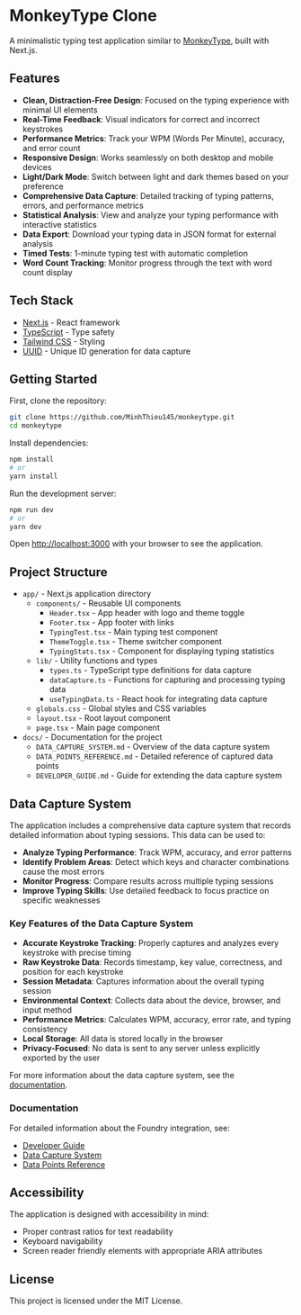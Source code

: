 # MonkeyType Clone

A minimalistic typing test application similar to [MonkeyType](https://monkeytype.com/), built with Next.js.

## Features

- **Clean, Distraction-Free Design**: Focused on the typing experience with minimal UI elements
- **Real-Time Feedback**: Visual indicators for correct and incorrect keystrokes
- **Performance Metrics**: Track your WPM (Words Per Minute), accuracy, and error count
- **Responsive Design**: Works seamlessly on both desktop and mobile devices
- **Light/Dark Mode**: Switch between light and dark themes based on your preference
- **Comprehensive Data Capture**: Detailed tracking of typing patterns, errors, and performance metrics
- **Statistical Analysis**: View and analyze your typing performance with interactive statistics
- **Data Export**: Download your typing data in JSON format for external analysis
- **Timed Tests**: 1-minute typing test with automatic completion
- **Word Count Tracking**: Monitor progress through the text with word count display

## Tech Stack

- [Next.js](https://nextjs.org/) - React framework
- [TypeScript](https://www.typescriptlang.org/) - Type safety
- [Tailwind CSS](https://tailwindcss.com/) - Styling
- [UUID](https://github.com/uuidjs/uuid) - Unique ID generation for data capture

## Getting Started

First, clone the repository:

```bash
git clone https://github.com/MinhThieu145/monkeytype.git
cd monkeytype
```

Install dependencies:

```bash
npm install
# or
yarn install
```

Run the development server:

```bash
npm run dev
# or
yarn dev
```

Open [http://localhost:3000](http://localhost:3000) with your browser to see the application.

## Project Structure

- `app/` - Next.js application directory
  - `components/` - Reusable UI components
    - `Header.tsx` - App header with logo and theme toggle
    - `Footer.tsx` - App footer with links
    - `TypingTest.tsx` - Main typing test component
    - `ThemeToggle.tsx` - Theme switcher component
    - `TypingStats.tsx` - Component for displaying typing statistics
  - `lib/` - Utility functions and types
    - `types.ts` - TypeScript type definitions for data capture
    - `dataCapture.ts` - Functions for capturing and processing typing data
    - `useTypingData.ts` - React hook for integrating data capture
  - `globals.css` - Global styles and CSS variables
  - `layout.tsx` - Root layout component
  - `page.tsx` - Main page component
- `docs/` - Documentation for the project
  - `DATA_CAPTURE_SYSTEM.md` - Overview of the data capture system
  - `DATA_POINTS_REFERENCE.md` - Detailed reference of captured data points
  - `DEVELOPER_GUIDE.md` - Guide for extending the data capture system

## Data Capture System

The application includes a comprehensive data capture system that records detailed information about typing sessions. This data can be used to:

- **Analyze Typing Performance**: Track WPM, accuracy, and error patterns
- **Identify Problem Areas**: Detect which keys and character combinations cause the most errors
- **Monitor Progress**: Compare results across multiple typing sessions
- **Improve Typing Skills**: Use detailed feedback to focus practice on specific weaknesses

### Key Features of the Data Capture System

- **Accurate Keystroke Tracking**: Properly captures and analyzes every keystroke with precise timing
- **Raw Keystroke Data**: Records timestamp, key value, correctness, and position for each keystroke
- **Session Metadata**: Captures information about the overall typing session
- **Environmental Context**: Collects data about the device, browser, and input method
- **Performance Metrics**: Calculates WPM, accuracy, error rate, and typing consistency
- **Local Storage**: All data is stored locally in the browser
- **Privacy-Focused**: No data is sent to any server unless explicitly exported by the user

For more information about the data capture system, see the [documentation](/docs/DATA_CAPTURE_SYSTEM.md).

### Documentation

For detailed information about the Foundry integration, see:
- [Developer Guide](./docs/DEVELOPER_GUIDE.md)
- [Data Capture System](./docs/DATA_CAPTURE_SYSTEM.md)
- [Data Points Reference](./docs/DATA_POINTS_REFERENCE.md)

## Accessibility

The application is designed with accessibility in mind:
- Proper contrast ratios for text readability
- Keyboard navigability
- Screen reader friendly elements with appropriate ARIA attributes

## License

This project is licensed under the MIT License.
